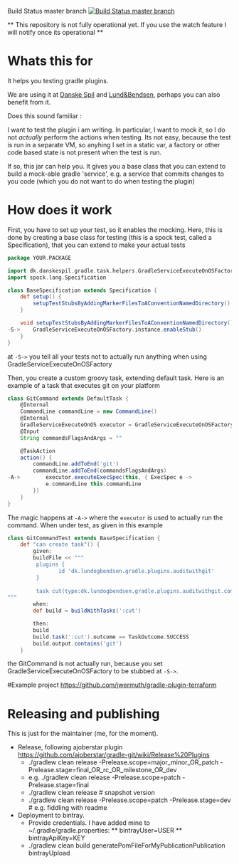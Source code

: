 Build Status master branch [![Build Status master branch](https://travis-ci.org/jwermuth/gradle-task-helpers.svg?branch=master)](https://travis-ci.org/jwermuth/gradle-task-helpers)

** This repository is not fully operational yet. If you use the watch feature I will notify once its operational **

# Whats this for
It helps you testing gradle plugins.

We are using it at [Danske Spil](https://danskespil.dk/) and [Lund&Bendsen](https://home.lundogbendsen.dk/), perhaps you
can also benefit from it.

Does this sound familiar :

I want to test the plugin i am writing. In particular, I want to mock it, so I do not _actually_ perform the actions when 
 testing. Its not easy, because the test is run in a separate VM, so anyhing I set in a 
static var, a factory or other code based state is not present when the test is run.

If so, this jar can help you. It gives you a base class that you can extend to build a mock-able gradle 'service', 
e.g. a service that commits changes to you code (which you do not want to do when testing the plugin)

# How does it work

First, you have to set up your test, so it enables the mocking. Here, this is done by creating a base class for 
testing (this is a spock test, called a Specification), that you can extend to make your actual tests

```groovy
package YOUR.PACKAGE

import dk.danskespil.gradle.task.helpers.GradleServiceExecuteOnOSFactory
import spock.lang.Specification

class BaseSpecification extends Specification {
    def setup() {
        setupTestStubsByAddingMarkerFilesToAConventionNamedDirectory()
    }

    void setupTestStubsByAddingMarkerFilesToAConventionNamedDirectory() {
-S->    GradleServiceExecuteOnOSFactory.instance.enableStub()
    }
}
```
at ```-S->``` you tell all your tests not to actually run anything when using GradleServiceExecuteOnOSFactory

Then, you create a custom groovy task, extending default task. Here is an example of a task that executes git 
 on your platform 
```groovy
class GitCommand extends DefaultTask {
    @Internal
    CommandLine commandLine = new CommandLine()
    @Internal
    GradleServiceExecuteOnOS executor = GradleServiceExecuteOnOSFactory.instance.createService(project)
    @Input
    String commandsFlagsAndArgs = ""

    @TaskAction
    action() {
        commandLine.addToEnd('git')
        commandLine.addToEnd(commandsFlagsAndArgs)
-A->        executor.executeExecSpec(this, { ExecSpec e ->
            e.commandLine this.commandLine
        })
    }
}
```
The magic happens at ```-A->``` where the ```executor``` is used to actually run the command. When under test, as given in this
example

```groovy
class GitCommandTest extends BaseSpecification {
    def "can create task"() {
        given:
        buildFile << """
         plugins {
                id 'dk.lundogbendsen.gradle.plugins.auditwithgit'
         }
         
         task cut(type:dk.lundogbendsen.gradle.plugins.auditwithgit.commands.GitCommand) 
"""
        when:
        def build = buildWithTasks(':cut')

        then:
        build
        build.task(':cut').outcome == TaskOutcome.SUCCESS
        build.output.contains('git')
    }
```
the GitCommand is not actually run, because you set  GradleServiceExecuteOnOSFactory to be stubbed at 
```-S->```.

#Example project
https://github.com/jwermuth/gradle-plugin-terraform


# Releasing and publishing
This is just for the maintainer (me, for the moment).

* Release, following ajoberstar plugin https://github.com/ajoberstar/gradle-git/wiki/Release%20Plugins
  * ./gradlew clean release -Prelease.scope=major_minor_OR_patch -Prelease.stage=final_OR_rc_OR_milestone_OR_dev
  * e.g. ./gradlew clean release -Prelease.scope=patch -Prelease.stage=final
  * ./gradlew clean release # snapshot version
  * ./gradlew clean release -Prelease.scope=patch -Prelease.stage=dev # e.g. fiddling with readme
* Deployment to bintray.
  * Provide credentials. I have added mine to ~/.gradle/gradle.properties:
  ** bintrayUser=USER
  ** bintrayApiKey=KEY
  * ./gradlew clean build generatePomFileForMyPublicationPublication bintrayUpload
